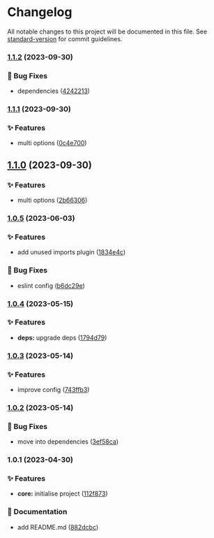# Changelog

All notable changes to this project will be documented in this file. See [standard-version](https://github.com/conventional-changelog/standard-version) for commit guidelines.

### [1.1.2](https://git.shpv.work/website/front/-/compare/1.1.1...1.1.2) (2023-09-30)


### 🐛 Bug Fixes

* dependencies ([4242213](https://git.shpv.work/website/front/-/commit/424221399c4c3a58b7bf908a9d63727a268df76e))

### [1.1.1](https://git.shpv.work/website/front/-/compare/1.1.0...1.1.1) (2023-09-30)


### ✨ Features

* multi options ([0c4e700](https://git.shpv.work/website/front/-/commit/0c4e70048a07231ec590267ca837dd774caf63bd))

## [1.1.0](https://git.shpv.work/website/front/-/compare/1.0.5...1.1.0) (2023-09-30)


### ✨ Features

* multi options ([2b66306](https://git.shpv.work/website/front/-/commit/2b663064e5ac515cda67d4387b36ef4d44dcd54c))

### [1.0.5](https://git.shpv.work/website/front/-/compare/1.0.4...1.0.5) (2023-06-03)


### ✨ Features

* add unused imports plugin ([1834e4c](https://git.shpv.work/website/front/-/commit/1834e4ca5fb9c716aa9655ac0d4379cee9e3f3ae))


### 🐛 Bug Fixes

* eslint config ([b6dc29e](https://git.shpv.work/website/front/-/commit/b6dc29e79427662d4ce5dbe42d36a0c32a3cb3bb))

### [1.0.4](https://git.shpv.work/website/front/-/compare/1.0.3...1.0.4) (2023-05-15)


### ✨ Features

* **deps:** upgrade deps ([1794d79](https://git.shpv.work/website/front/-/commit/1794d797a51575cc5b6f7c57b5a53b25d8239539))

### [1.0.3](https://git.shpv.work/website/front/-/compare/1.0.2...1.0.3) (2023-05-14)


### ✨ Features

* improve config ([743ffb3](https://git.shpv.work/website/front/-/commit/743ffb3b134324194ecab608e6c21222d0677856))

### [1.0.2](https://git.shpv.work/website/front/-/compare/1.0.1...1.0.2) (2023-05-14)


### 🐛 Bug Fixes

* move into dependencies ([3ef58ca](https://git.shpv.work/website/front/-/commit/3ef58ca491b8134735011c7286179092bd9e0423))

### 1.0.1 (2023-04-30)


### ✨ Features

* **core:** initialise project ([112f873](https://git.shpv.work/website/front/-/commit/112f8732e4715074817ea270d24173d1f17df463))


### 📝 Documentation

* add README.md ([882dcbc](https://git.shpv.work/website/front/-/commit/882dcbcdb8190f7748fae4e35da4c6f5d6a82859))
